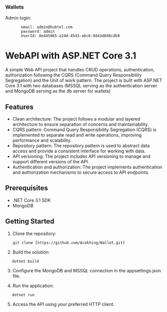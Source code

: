 ### Wallets


Admin login:

           email: admin@hubtel.com
           password: admin
           UserId: 8e445865-a24d-4543-a6c6-9443d048cdb9
           
# WebAPI with ASP.NET Core 3.1
A simple Web API project that handles CRUD operations, authentication, authorization following the CQRS (Command Query Responsibility Segregation) and the Unit of work pattern.
The project is built with ASP.NET Core 3.1 with two databases (MSSQL serving as the authentication server and MongoDB serving as the db server for wallets)

## Features

- Clean architecture: The project follows a modular and layered architecture to ensure separation of concerns and maintainability.
- CQRS pattern: Command Query Responsibility Segregation (CQRS) is implemented to separate read and write operations, improving performance and scalability.
- Repository pattern: The repository pattern is used to abstract data access and provide a consistent interface for working with data.
- API versioning: The project includes API versioning to manage and support different versions of the API.
- Authentication and authorization: The project implements authentication and authorization mechanisms to secure access to API endpoints.

## Prerequisites

- .NET Core 3.1 SDK
- MongoDB

## Getting Started

1. Clone the repository:
   ```shell
   git clone [https://github.com/Acekhing/Wallet.git]
   
2. Build the solution:
```shell
   dotnet build
```

3. Configure the MongoDB and MSSQL connection in the appsettings.json file.

4. Run the application:
```shell
   dotnet run
```

5. Access the API using your preferred HTTP client.

<br/>
<br/>
<br/>
